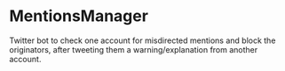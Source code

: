 # MentionsManager
Twitter bot to check one account for misdirected mentions and block the 
originators, after tweeting them a warning/explanation from another account.

